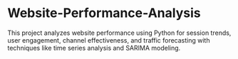 # Website-Performance-Analysis
This project analyzes website performance using Python for session trends, user engagement, channel effectiveness, and traffic forecasting with techniques like time series analysis and SARIMA modeling.
